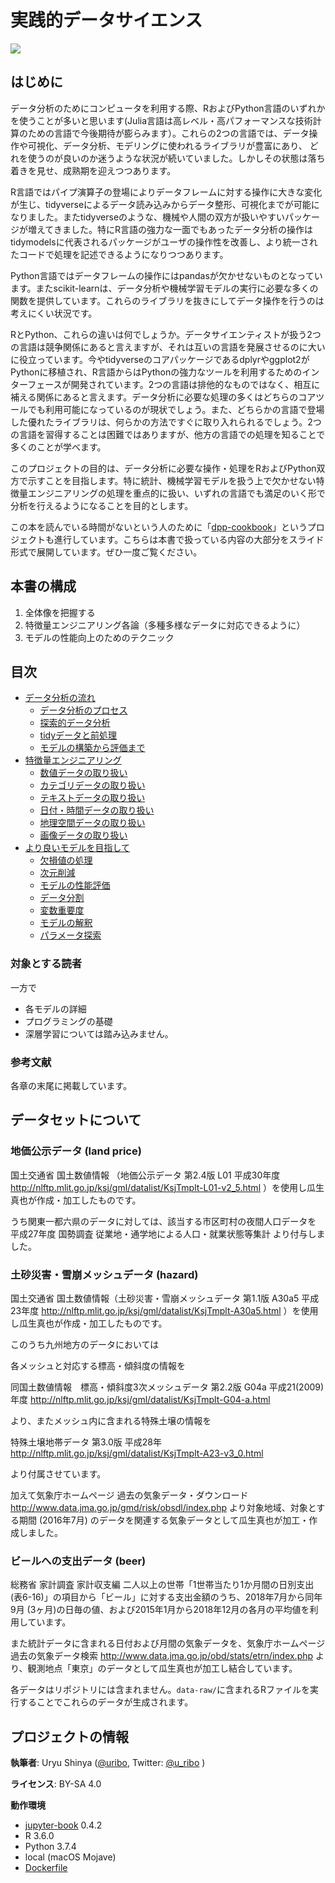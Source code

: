 # 実践的データサイエンス

<img src="https://circleci.com/gh/jupyter/jupyter-book.svg?style=svg" class="left">

## はじめに

データ分析のためにコンピュータを利用する際、RおよびPython言語のいずれかを使うことが多いと思います(Julia言語は高レベル・高パフォーマンスな技術計算のための言語で今後期待が膨らみます）。これらの2つの言語では、データ操作や可視化、データ分析、モデリングに使われるライブラリが豊富にあり、
どれを使うのが良いのか迷うような状況が続いていました。しかしその状態は落ち着きを見せ、成熟期を迎えつつあります。

R言語ではパイプ演算子の登場によりデータフレームに対する操作に大きな変化が生じ、tidyverseによるデータ読み込みからデータ整形、可視化までが可能になりました。またtidyverseのような、機械や人間の双方が扱いやすいパッケージが増えてきました。特にR言語の強力な一面でもあったデータ分析の操作はtidymodelsに代表されるパッケージがユーザの操作性を改善し、より統一されたコードで処理を記述できるようになりつつあります。

Python言語ではデータフレームの操作にはpandasが欠かせないものとなっています。またscikit-learnは、データ分析や機械学習モデルの実行に必要な多くの関数を提供しています。これらのライブラリを抜きにしてデータ操作を行うのは考えにくい状況です。

RとPython、これらの違いは何でしょうか。データサイエンティストが扱う2つの言語は競争関係にあると言えますが、それは互いの言語を発展させるのに大いに役立っています。今やtidyverseのコアパッケージであるdplyrやggplot2がPythonに移植され、R言語からはPythonの強力なツールを利用するためのインターフェースが開発されています。2つの言語は排他的なものではなく、相互に補える関係にあると言えます。データ分析に必要な処理の多くはどちらのコアツールでも利用可能になっているのが現状でしょう。また、どちらかの言語で登場した優れたライブラリは、何らかの方法ですぐに取り入れられるでしょう。2つの言語を習得することは困難ではありますが、他方の言語での処理を知ることで多くのことが学べます。

このプロジェクトの目的は、データ分析に必要な操作・処理をRおよびPython双方で示すことを目指します。特に統計、機械学習モデルを扱う上で欠かせない特徴量エンジニアリングの処理を重点的に扱い、いずれの言語でも満足のいく形で分析を行えるようになることを目的とします。

この本を読んでいる時間がないという人のために「[dpp-cookbook](https://uribo.github.io/dpp-cookbook/)」というプロジェクトも進行しています。こちらは本書で扱っている内容の大部分をスライド形式で展開しています。ぜひ一度ご覧ください。

## 本書の構成

1. 全体像を把握する
2. 特徴量エンジニアリング各論（多種多様なデータに対応できるように）
3. モデルの性能向上のためのテクニック

## 目次

- [データ分析の流れ](01/readme)
    - [データ分析のプロセス](01/introduction)
    - [探索的データ分析](01/eda)
    - [tidyデータと前処理](01/tidy_data)
    - [モデルの構築から評価まで](01/tidymodels_workflow)
- [特徴量エンジニアリング](02/readme)
    - [数値データの取り扱い](02/numeric)
    - [カテゴリデータの取り扱い](02/categorical)
    - [テキストデータの取り扱い](02/text)
    - [日付・時間データの取り扱い](02/date-and-time)
    - [地理空間データの取り扱い](02/spatial-data)
    - [画像データの取り扱い](02/image)
- [より良いモデルを目指して](03/readme)
  - [欠損値の処理](03/handling-missing-data)
  - [次元削減](03/dimension-reduction)
  - [モデルの性能評価](03/model-performance)
  - [データ分割](03/data-splitting)
  - [変数重要度](03/feature-selection)
  - [モデルの解釈](03/interpretability)
  - [パラメータ探索](03/parameter-tuning)

### 対象とする読者

一方で

- 各モデルの詳細
- プログラミングの基礎
- 深層学習については踏み込みません。

### 参考文献

各章の末尾に掲載しています。

## データセットについて

### 地価公示データ (land price)

国土交通省 国土数値情報 （地価公示データ 第2.4版 L01 平成30年度 http://nlftp.mlit.go.jp/ksj/gml/datalist/KsjTmplt-L01-v2_5.html ）を使用し瓜生真也が作成・加工したものです。

うち関東一都六県のデータに対しては、該当する市区町村の夜間人口データを 平成27年度 国勢調査 従業地・通学地による人口・就業状態等集計 より付与しました。

### 土砂災害・雪崩メッシュデータ (hazard)

国土交通省 国土数値情報（土砂災害・雪崩メッシュデータ 第1.1版 A30a5 平成23年度 http://nlftp.mlit.go.jp/ksj/gml/datalist/KsjTmplt-A30a5.html ）を使用し瓜生真也が作成・加工したものです。

このうち九州地方のデータにおいては

各メッシュと対応する標高・傾斜度の情報を

同国土数値情報　標高・傾斜度3次メッシュデータ 第2.2版 G04a 平成21(2009)年度 http://nlftp.mlit.go.jp/ksj/gml/datalist/KsjTmplt-G04-a.html 

より、またメッシュ内に含まれる特殊土壌の情報を

特殊土壌地帯データ 第3.0版 平成28年 http://nlftp.mlit.go.jp/ksj/gml/datalist/KsjTmplt-A23-v3_0.html

より付属させています。

加えて気象庁ホームページ 過去の気象データ・ダウンロード http://www.data.jma.go.jp/gmd/risk/obsdl/index.php より対象地域、対象とする期間 (2016年7月) のデータを関連する気象データとして瓜生真也が加工・作成しました。

### ビールへの支出データ (beer)

総務省 家計調査 家計収支編 二人以上の世帯「1世帯当たり1か月間の日別支出 (表6-16)」の項目から「ビール」に対する支出金額のうち、2018年7月から同年9月 (3ヶ月)の日毎の値、および2015年1月から2018年12月の各月の平均値を利用しています。

また統計データに含まれる日付および月間の気象データを、気象庁ホームページ 過去の気象データ検索 http://www.data.jma.go.jp/obd/stats/etrn/index.php より、観測地点「東京」のデータとして瓜生真也が加工し結合しています。

各データはリポジトリには含まれません。`data-raw/`に含まれるRファイルを実行することでこれらのデータが生成されます。


## プロジェクトの情報

**執筆者**: Uryu Shinya ([@uribo](https://github.com/uribo), Twitter: [@u_ribo](http://twitter.com/u_ribo) )

**ライセンス**: BY-SA 4.0

**動作環境**

- [jupyter-book](https://github.com/jupyter/jupyter-book) 0.4.2
- R 3.6.0
- Python 3.7.4
- local (macOS Mojave)
- [Dockerfile](https://github.com/uribo/practical-ds/blob/master/Dockerfile)

